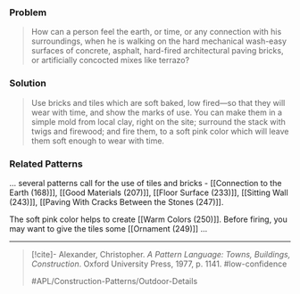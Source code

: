 ### Problem
>How can a person feel the earth, or time, or any connection with his surroundings, when he is walking on the hard mechanical wash-easy surfaces of concrete, asphalt, hard-fired architectural paving bricks, or artificially concocted mixes like terrazo?

### Solution
>Use bricks and tiles which are soft baked, low fired—so that they will wear with time, and show the marks of use.
>You can make them in a simple mold from local clay, right on the site; surround the stack with twigs and firewood; and fire them, to a soft pink color which will leave them soft enough to wear with time.

### Related Patterns
... several patterns call for the use of tiles and bricks - [[Connection to the Earth (168)]], [[Good Materials (207)]], [[Floor Surface (233)]], [[Sitting Wall (243)]], [[Paving With Cracks Between the Stones (247)]].

The soft pink color helps to create [[Warm Colors (250)]]. Before firing, you may want to give the tiles some [[Ornament (249)]] ...

---

> [!cite]- Alexander, Christopher. _A Pattern Language: Towns, Buildings, Construction_. Oxford University Press, 1977, p. 1141.
> #low-confidence
>
> #APL/Construction-Patterns/Outdoor-Details
